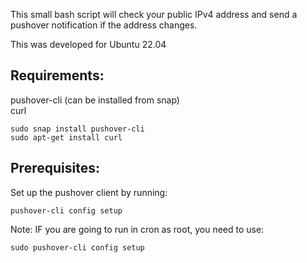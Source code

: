 This small bash script will check your public IPv4 address and send a pushover notification if the address changes.

This was developed for Ubuntu 22.04

## Requirements:
pushover-cli (can be installed from snap)<br>
curl
```
sudo snap install pushover-cli
sudo apt-get install curl
```
## Prerequisites:
Set up the pushover client by running:
```
pushover-cli config setup
```

Note: IF you are going to run in cron as root, you need to use:
```
sudo pushover-cli config setup
```
